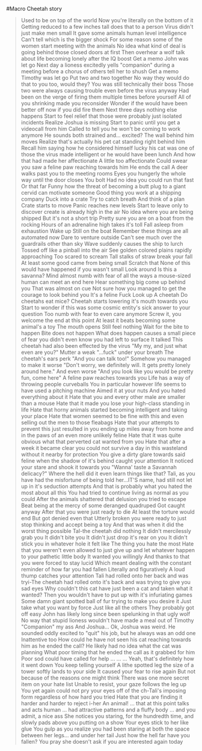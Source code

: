 #Macro Cheetah story

>Used to be on top of the world
>Now you're literally on the bottom of it
>Getting reduced to a few inches tall does that to a person
>Virus didn't just make men small
>It gave some animals human level intelligence
>Can't tell which is the bigger shock
>For some reason some of the women start meeting with the animals
>No idea what kind of deal is going behind those closed doors at first
>Then overhear a wolf talk about life becoming lonely after the IQ boost
>Get a memo John was let go
>Next day a lioness excitedly yells "companion" during a meeting before a chorus of others tell her to shush
>Get a memo Timothy was let go
>Put two and two together
>No way they would do that to you too, would they?
>You was still technically their boss
>Those two were always causing trouble even before the virus anyway
>Had been on the verge of firing them multiple times before yourself
>All of you shrinking made you reconsider
>Wonder if the would have been better off now if you did fire them
>Next three days nothing else happens
>Start to feel relief that those were probably just isolated incidents
>Realize Joshua is missing
>Start to panic until you get a videocall from him
>Called to tell you he won't be coming to work anymore
>He sounds both strained and... excited?
>The wall behind him moves
>Realize that's actually his pet cat standing right behind him
>Recall him saying how he considered himself lucky his cat was one of those the virus made intelligent or he would have been lunch
>And how that had made her affectionate
>A little too affectionate
>Could swear you saw a feline paw reaching towards him
>He ends the call
>A deer walks past you to the meeting rooms
>Eyes you hungerly the whole way until the door closes
>You bolt
>Had no idea you could run that fast
>Or that far
>Funny how the threat of becoming a butt plug to a giant cervid can motivate someone
>Good thing you work at a shipping company
>Duck into a crate
>Try to catch breath
>And think of a plan
>Crate starts to move
>Panic reaches new levels
>Start to leave only to discover create is already high in the air
>No idea where you are being shipped
>But it's not a short trip
>Pretty sure you are on a boat from the rocking
>Hours of an adrenaline high takes it's toll
>Fall asleep from exhaustion
>Wake up
>Still on the boat
>Remember these things are all automated now
>Dare to venture outside
>Can't see much over the guardrails other than sky
>Wave suddenly causes the ship to lurch
>Tossed off like a pinball into the air
>See golden colored plains rapidly approaching
>Too scared to scream
>Tall stalks of straw break your fall
>At least some good came from being small
>Scratch that
>None of this would have happened if you wasn't small
>Look around
>Is this a savanna?
>Mind almost numb with fear of all the ways a mouse-sized human can meet an end here
>Hear something big come up behind you
>That was almost on cue
>Not sure how you managed to get the courage to look behind you
>It's a feline
>Fuck
>Look up
>A cheetah
>Do cheetahs eat mice?
>Cheetah starts lowering it's mouth towards you
>Start to wonder if this was some cosmic entity's sick answer to your question
>Too numb with fear to even care anymore
>Screw it, you welcome the end at this point
>At least it beats becoming some animal's a toy
>The mouth opens
>Still feel nothing
>Wait for the bite to happen
>Bite does not happen
>What does happen causes a small piece of fear you didn't even know you had left to surface
>It talked
>This cheetah had also been effected by the virus
>"My my, and just what even are you?"
>Mutter a weak "...fuck" under your breath
>The cheetah's ears perk
>"And you can talk too!"
>Somehow you managed to make it worse
>"Don't worry, we definitely will. It gets pretty lonely around here."
>And even worse
>"And you look like you would be pretty fun, come here"
>A feline paw reaches towards you
>Life has a way of throwing people curveballs
>You in particular however life seems to have used a pitching machine
>Aimed it at your nuts
>And you hated everything about it
>Hate that you and every other male are smaller than a mouse
>Hate that it made you lose your high-class standing in life
>Hate that horny animals started becoming intelligent and taking your place
>Hate that women seemed to be fine with this and even selling out the men to those fleabags
>Hate that your attempts to prevent this just resulted in you ending up miles away from home and in the paws of an even more unlikely feline
>Hate that it was quite obvious what that perverted cat wanted from you
>Hate that after a week it became clear you could not survive a day in this wasteland without it nearby for protection
>You give a dirty glare towards said feline when the shadow of it's behind caught your attention
>It noticed your stare and shook it towards you
>"Wanna' taste a Savannah delicacy?"
>Where the hell did it even learn things like that?
>Tali, as you have had the misfortune of being told her...IT'S name, had still not let up in it's seduction attempts
>And that is probably what you hated the most about all this
>You had tried to continue living as normal as you could
>After the animals shattered that delusion you tried to escape
>Beat being at the mercy of some deranged quadruped
>Got caught anyway
>After that you were just ready to die
>At least the torture would end
>But got denied even that
>Utterly broken you were ready to just stop thinking and accept being a toy
>And that was when it did the worst thing possible
>Tal-the cheetah did nothing
>It didn't mercilessly grab you
>It didn't bite you
>It didn't just drop it's rear on you
>It didn't stick you in whatever hole it felt like
>The thing you hate the most
>Hate that you weren't even allowed to just give up and let whatever happen to your pathetic little body
>It wanted you willingly
>And thanks to that you were forced to stay lucid
>Which meant dealing with the constant reminder of how far you had fallen
>Literally and figuratively
>A loud thump catches your attention
>Tali had rolled onto her back and was tryi-The cheetah had rolled onto it's back and was trying to give you sad eyes
>Why couldn't this cat have just been a cat and taken what it wanted?
>Then you wouldn't have to put up with it's infuriating games
>Some damn giant spotted ball of fur trying to make you desire it
>Just take what you want by force
>Just like all the others
>They probably got off easy
>John has likely long since been spelunking in that ugly wolf
>No way that stupid lioness wouldn't have made a meal out of Timothy
>"Companion" my ass
>And Joshua...
>Ok, Joshua was weird.
>He sounded oddly excited to "quit" his job, but he always was an odd one
>Inattentive too
>How could he have not seen his cat reaching towards him as he ended the call?
>He likely had no idea what the cat was planning
>What poor timing that he ended the call as it grabbed for him
>Poor sod could have called for help
>...
>...
>...
>Yeah, that's definitely how it went down
>You keep telling yourself
>A lithe spotted leg the size of a tower softly lands to your side
>It caused your fear to rise again
>But not because of the reasons one might think
>There was one more secret item on your hate list
>Unable to resist, your gaze follows the leg up
>You yet again could not pry your eyes off of the ch-Tali's imposing form regardless of how hard you tried
>Hate that you are finding it harder and harder to reject i-her
>An animal!
>... that at this point talks and acts human
>... had attractive patterns and a fluffy body
>... and you admit, a nice ass
>She notices you staring, for the hundredth time, and slowly pads above you putting on a show
>Your eyes stick to her like glue
>You gulp as you realize you had been staring at both the space between her legs... and under her tail
>Just how the hell far have you fallen?
>You pray she doesn't ask if you are interested again today